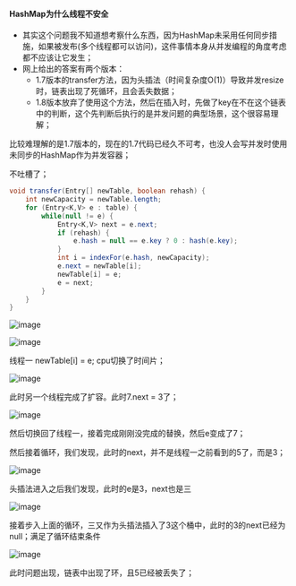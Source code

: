 #### HashMap为什么线程不安全

- 其实这个问题我不知道想考察什么东西，因为HashMap未采用任何同步措施，如果被发布(多个线程都可以访问)，这件事情本身从并发编程的角度考虑都不应该让它发生；
- 网上给出的答案有两个版本：
  - 1.7版本的transfer方法，因为头插法（时间复杂度O(1)）导致并发resize时，链表出现了死循环，且会丢失数据；
  - 1.8版本放弃了使用这个方法，然后在插入时，先做了key在不在这个链表中的判断，这个先判断后执行的是并发问题的典型场景，这个很容易理解；

比较难理解的是1.7版本的，现在的1.7代码已经久不可考，也没人会写并发时使用未同步的HashMap作为并发容器；

不吐槽了；

```java
void transfer(Entry[] newTable, boolean rehash) {
    int newCapacity = newTable.length;
    for (Entry<K,V> e : table) {
        while(null != e) {
            Entry<K,V> next = e.next;
            if (rehash) {
                e.hash = null == e.key ? 0 : hash(e.key);
            }
            int i = indexFor(e.hash, newCapacity);
            e.next = newTable[i];
            newTable[i] = e;
            e = next;
        }
    }
}
```

![image](https://segmentfault.com/img/remote/1460000038989243)

![image](https://segmentfault.com/img/remote/1460000038989246)

线程一 newTable[i] = e; cpu切换了时间片；

![image](https://segmentfault.com/img/remote/1460000038989245)



此时另一个线程完成了扩容。此时7.next = 3了；

![image](https://segmentfault.com/img/remote/1460000038989251)

然后切换回了线程一，接着完成刚刚没完成的替换，然后e变成了7；

然后接着循环，我们发现，此时的next，并不是线程一之前看到的5了，而是3；



![image](https://segmentfault.com/img/remote/1460000038989250)

头插法进入之后我们发现，此时的e是3，next也是三

![image](https://segmentfault.com/img/remote/1460000038989249)

接着步入上面的循环，三又作为头插法插入了3这个桶中，此时的3的next已经为null；满足了循环结束条件

![image](https://segmentfault.com/img/remote/1460000038989247)

此时问题出现，链表中出现了环，且5已经被丢失了；